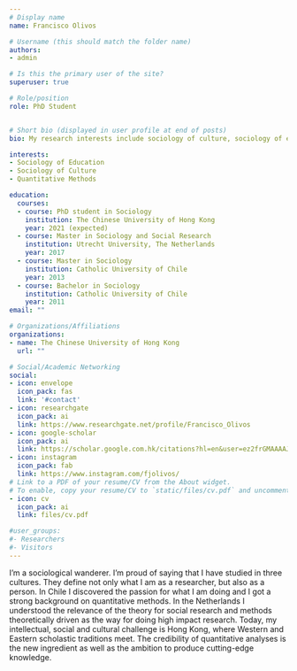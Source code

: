 ```yaml
---
# Display name
name: Francisco Olivos

# Username (this should match the folder name)
authors:
- admin

# Is this the primary user of the site?
superuser: true

# Role/position
role: PhD Student


# Short bio (displayed in user profile at end of posts)
bio: My research interests include sociology of culture, sociology of education and quantitative methods.

interests:
- Sociology of Education
- Sociology of Culture
- Quantitative Methods

education:
  courses:
  - course: PhD student in Sociology
    institution: The Chinese University of Hong Kong
    year: 2021 (expected)
  - course: Master in Sociology and Social Research
    institution: Utrecht University, The Netherlands
    year: 2017
  - course: Master in Sociology 
    institution: Catholic University of Chile
    year: 2013
  - course: Bachelor in Sociology 
    institution: Catholic University of Chile
    year: 2011
email: ""

# Organizations/Affiliations
organizations:
- name: The Chinese University of Hong Kong
  url: ""

# Social/Academic Networking
social:
- icon: envelope
  icon_pack: fas
  link: '#contact'
- icon: researchgate
  icon_pack: ai
  link: https://www.researchgate.net/profile/Francisco_Olivos
- icon: google-scholar
  icon_pack: ai
  link: https://scholar.google.com.hk/citations?hl=en&user=ez2frGMAAAAJ
- icon: instagram
  icon_pack: fab
  link: https://www.instagram.com/fjolivos/
# Link to a PDF of your resume/CV from the About widget.
# To enable, copy your resume/CV to `static/files/cv.pdf` and uncomment the lines below.  
- icon: cv
  icon_pack: ai
  link: files/cv.pdf

#user_groups:
#- Researchers
#- Visitors
---
```


I’m a sociological wanderer. I’m proud of saying that I have studied in three cultures. They define not only what I am as a researcher, but also as a person.  In Chile I discovered the passion for what I am doing and I got a strong background on quantitative methods. In the Netherlands I understood the relevance of the theory for social research and methods theoretically driven as the way for doing high impact research. Today, my intellectual, social and cultural challenge is Hong Kong, where Western and Eastern scholastic traditions meet. The credibility of quantitative analyses is the new ingredient as well as the ambition to produce cutting-edge knowledge.


